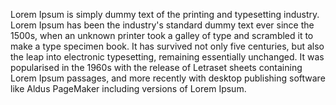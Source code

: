 Lorem Ipsum is simply dummy text of the printing and typesetting industry.
Lorem Ipsum has been the industry's standard dummy text ever since the 1500s,
when an unknown printer took a galley of type and scrambled it to make a type
specimen book. It has survived not only five centuries, but also the leap into
electronic typesetting, remaining essentially unchanged. It was popularised in the 
1960s with the release of Letraset sheets containing Lorem Ipsum passages, and more
recently with desktop publishing software like Aldus PageMaker including versions of Lorem Ipsum.
